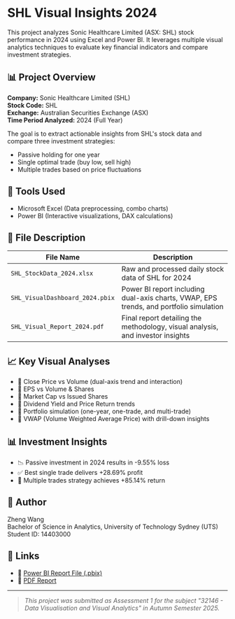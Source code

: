 # SHL Visual Insights 2024

This project analyzes Sonic Healthcare Limited (ASX: SHL) stock performance in 2024 using Excel and Power BI. It leverages multiple visual analytics techniques to evaluate key financial indicators and compare investment strategies.

## 📊 Project Overview

**Company:** Sonic Healthcare Limited (SHL)  
**Stock Code:** SHL  
**Exchange:** Australian Securities Exchange (ASX)  
**Time Period Analyzed:** 2024 (Full Year)

The goal is to extract actionable insights from SHL's stock data and compare three investment strategies:

- Passive holding for one year
- Single optimal trade (buy low, sell high)
- Multiple trades based on price fluctuations

## 🔧 Tools Used

- Microsoft Excel (Data preprocessing, combo charts)
- Power BI (Interactive visualizations, DAX calculations)

## 📁 File Description

| File Name                        | Description |
|---------------------------------|-------------|
| `SHL_StockData_2024.xlsx`       | Raw and processed daily stock data of SHL for 2024 |
| `SHL_VisualDashboard_2024.pbix` | Power BI report including dual-axis charts, VWAP, EPS trends, and portfolio simulation |
| `SHL_Visual_Report_2024.pdf`    | Final report detailing the methodology, visual analysis, and investor insights |

## 📈 Key Visual Analyses

- 📌 Close Price vs Volume (dual-axis trend and interaction)
- 📌 EPS vs Volume & Shares
- 📌 Market Cap vs Issued Shares
- 📌 Dividend Yield and Price Return trends
- 📌 Portfolio simulation (one-year, one-trade, and multi-trade)
- 📌 VWAP (Volume Weighted Average Price) with drill-down insights

## 📊 Investment Insights

- 📉 Passive investment in 2024 results in -9.55% loss
- ✅ Best single trade delivers +28.69% profit
- 🚀 Multiple trades strategy achieves +85.14% return

## 📌 Author

Zheng Wang  
Bachelor of Science in Analytics, University of Technology Sydney (UTS)  
Student ID: 14403000

## 📎 Links

- 🔗 [Power BI Report File (.pbix)](link_placeholder)
- 🔗 [PDF Report](link_placeholder)

---

> *This project was submitted as Assessment 1 for the subject "32146 - Data Visualisation and Visual Analytics" in Autumn Semester 2025.*

